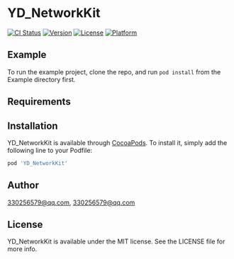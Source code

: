 # YD_NetworkKit

[![CI Status](https://img.shields.io/travis/330256579@qq.com/YD_NetworkKit.svg?style=flat)](https://travis-ci.org/330256579@qq.com/YD_NetworkKit)
[![Version](https://img.shields.io/cocoapods/v/YD_NetworkKit.svg?style=flat)](https://cocoapods.org/pods/YD_NetworkKit)
[![License](https://img.shields.io/cocoapods/l/YD_NetworkKit.svg?style=flat)](https://cocoapods.org/pods/YD_NetworkKit)
[![Platform](https://img.shields.io/cocoapods/p/YD_NetworkKit.svg?style=flat)](https://cocoapods.org/pods/YD_NetworkKit)

## Example

To run the example project, clone the repo, and run `pod install` from the Example directory first.

## Requirements

## Installation

YD_NetworkKit is available through [CocoaPods](https://cocoapods.org). To install
it, simply add the following line to your Podfile:

```ruby
pod 'YD_NetworkKit'
```

## Author

330256579@qq.com, 330256579@qq.com

## License

YD_NetworkKit is available under the MIT license. See the LICENSE file for more info.
